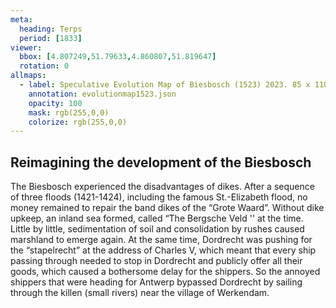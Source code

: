 ```yaml
---
meta:
  heading: Terps
  period: [1833]
viewer:
  bbox: [4.807249,51.79633,4.860807,51.819647]
  rotation: 0
allmaps:
  - label: Speculative Evolution Map of Biesbosch (1523) 2023. 85 x 110 mm. The Berlage.
    annotation: evolutionmap1523.json
    opacity: 100
    mask: rgb(255,0,0)
    colorize: rgb(255,0,0)
---
```


## Reimagining the development of the Biesbosch

The Biesbosch experienced the disadvantages of dikes. After a sequence of three floods (1421-1424), including the famous St.-Elizabeth flood, no money remained to repair the band dikes of the “Grote Waard”. Without dike upkeep, an inland sea formed, called “The Bergsche Veld '' at the time. Little by little, sedimentation of soil and consolidation by rushes caused marshland to emerge again. At the same time, Dordrecht was pushing for the “stapelrecht” at the address of Charles V, which meant that every ship passing through needed to stop in Dordrecht and publicly offer all their goods, which caused a bothersome delay for the shippers. So the annoyed shippers that were heading for Antwerp bypassed Dordrecht by sailing through the killen (small rivers) near the village of Werkendam. 

